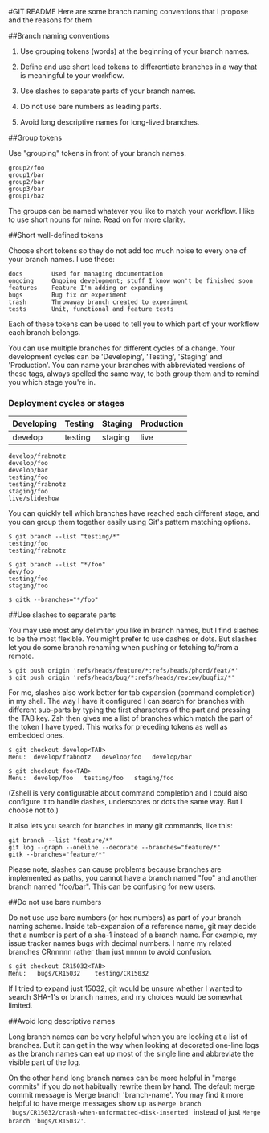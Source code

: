 #GIT README
Here are some branch naming conventions that I propose and the reasons for them

##Branch naming conventions

1. Use grouping tokens (words) at the beginning of your branch names.

2. Define and use short lead tokens to differentiate branches in a way that is meaningful to your workflow.

3. Use slashes to separate parts of your branch names.

4. Do not use bare numbers as leading parts.

5. Avoid long descriptive names for long-lived branches.

##Group tokens

Use "grouping" tokens in front of your branch names.

```group1/foo
group2/foo
group1/bar
group2/bar
group3/bar
group1/baz
```

The groups can be named whatever you like to match your workflow. I like to use short nouns for mine. Read on for more clarity.

##Short well-defined tokens

Choose short tokens so they do not add too much noise to every one of your branch names. I use these:

```
docs        Used for managing documentation
ongoing     Ongoing development; stuff I know won't be finished soon
features    Feature I'm adding or expanding
bugs        Bug fix or experiment
trash       Throwaway branch created to experiment
tests       Unit, functional and feature tests 
```

Each of these tokens can be used to tell you to which part of your workflow each branch belongs.

You can use multiple branches for different cycles of a change. Your development cycles can be 'Developing', 'Testing', 'Staging' and 'Production'. You can name your branches with abbreviated versions of these tags, always spelled the same way, to both group them and to remind you which stage you're in.

### Deployment cycles or stages
| Developing | Testing | Staging | Production |
|------------|---------|---------|------------|
|    develop | testing | staging |       live |

```
develop/frabnotz
develop/foo
develop/bar
testing/foo
testing/frabnotz
staging/foo
live/slideshow
```

You can quickly tell which branches have reached each different stage, and you can group them together easily using Git's pattern matching options.

```
$ git branch --list "testing/*"
testing/foo
testing/frabnotz

$ git branch --list "*/foo"
dev/foo
testing/foo
staging/foo

$ gitk --branches="*/foo"
```

##Use slashes to separate parts

You may use most any delimiter you like in branch names, but I find slashes to be the most flexible. You might prefer to use dashes or dots. But slashes let you do some branch renaming when pushing or fetching to/from a remote.

```
$ git push origin 'refs/heads/feature/*:refs/heads/phord/feat/*'
$ git push origin 'refs/heads/bug/*:refs/heads/review/bugfix/*'
```

For me, slashes also work better for tab expansion (command completion) in my shell. The way I have it configured I can search for branches with different sub-parts by typing the first characters of the part and pressing the TAB key. Zsh then gives me a list of branches which match the part of the token I have typed. This works for preceding tokens as well as embedded ones.

```
$ git checkout develop<TAB>
Menu:  develop/frabnotz   develop/foo   develop/bar

$ git checkout foo<TAB>
Menu:  develop/foo   testing/foo   staging/foo
```

(Zshell is very configurable about command completion and I could also configure it to handle dashes, underscores or dots the same way. But I choose not to.)

It also lets you search for branches in many git commands, like this:

```
git branch --list "feature/*"
git log --graph --oneline --decorate --branches="feature/*" 
gitk --branches="feature/*" 
```

Please note, slashes can cause problems because branches are implemented as paths, you cannot have a branch named "foo" and another branch named "foo/bar". This can be confusing for new users.

##Do not use bare numbers

Do not use use bare numbers (or hex numbers) as part of your branch naming scheme. Inside tab-expansion of a reference name, git may decide that a number is part of a sha-1 instead of a branch name. For example, my issue tracker names bugs with decimal numbers. I name my related branches CRnnnnn rather than just nnnnn to avoid confusion.

```
$ git checkout CR15032<TAB>
Menu:   bugs/CR15032    testing/CR15032
```

If I tried to expand just 15032, git would be unsure whether I wanted to search SHA-1's or branch names, and my choices would be somewhat limited.

##Avoid long descriptive names

Long branch names can be very helpful when you are looking at a list of branches. But it can get in the way when looking at decorated one-line logs as the branch names can eat up most of the single line and abbreviate the visible part of the log.

On the other hand long branch names can be more helpful in "merge commits" if you do not habitually rewrite them by hand. The default merge commit message is Merge branch 'branch-name'. You may find it more helpful to have merge messages show up as ``Merge branch 'bugs/CR15032/crash-when-unformatted-disk-inserted'`` instead of just ``Merge branch 'bugs/CR15032'``.
